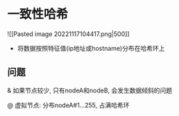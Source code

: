 # 一致性哈希

![[Pasted image 20221117104417.png|500]]
- 将数据按照特征值(ip地址或hostname)分布在哈希环上

## 问题

& 如果节点较少, 只有nodeA和nodeB, 会发生数据倾斜的问题

@ 虚拟节点: 分布nodeA#1...255, 占满哈希环